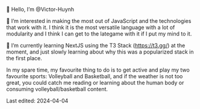 👋 Hello, I’m @Victor-Huynh

👀 I’m interested in making the most out of JavaScript and the technologies that work with it. 
I think it is the most versatile language with a lot of modularity and I think I can get to the lategame with it if I put my mind to it.

🌱 I’m currently learning NextJS using the T3 Stack (https://t3.gg/) at the moment, and just slowly learning about why this was a popularized stack in the first place.

In my spare time, my favourite thing to do is to get active and play my two favourite sports: Volleyball and Basketball, and if the weather is not too great, you could catch me reading or learning about the human body or consuming volleyball/basketball content.

Last edited: 2024-04-04
<!---
Victor-Huynh/Victor-Huynh is a ✨ special ✨ repository because its `README.md` (this file) appears on your GitHub profile.
You can click the Preview link to take a look at your changes.
--->
